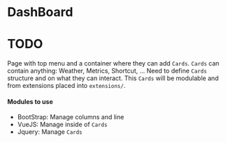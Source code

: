 # DashBoard

# TODO
Page with top menu and a container where they can add `Cards`.
`Cards` can contain anything: Weather, Metrics, Shortcut, ...
Need to define `Cards` structure and on what they can interact.
This `Cards` will be modulable and from extensions placed into `extensions/`.

#### Modules to use
+ BootStrap: Manage columns and line
+ VueJS: Manage inside of `Cards`
+ Jquery: Manage `Cards`
